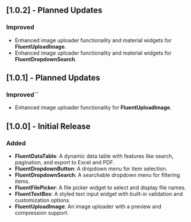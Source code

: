## [1.0.2] -  Planned Updates
### Improved
- Enhanced image uploader functionality and material widgets for **FluentUploadImage**.
- Enhanced image uploader functionality and material widgets for **FluentDropdownSearch**.

## [1.0.1] -  Planned Updates
### Improved``
- Enhanced image uploader functionality for **FluentUploadImage**.

## [1.0.0] - Initial Release
### Added
- **FluentDataTable**: A dynamic data table with features like search, pagination, and export to Excel and PDF.
- **FluentDropdownButton**: A dropdown menu for item selection.
- **FluentDropdownSearch**: A searchable dropdown menu for filtering items.
- **FluentFilePicker**: A file picker widget to select and display file names.
- **FluentTextBox**: A styled text input widget with built-in validation and customization options.
- **FluentUploadImage**: An image uploader with a preview and compression support.
